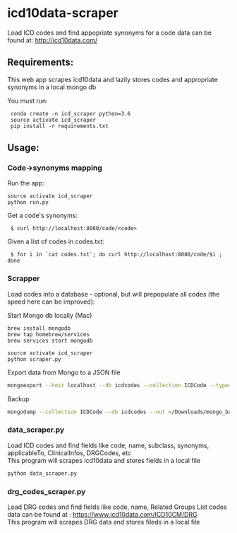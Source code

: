 # icd10data-scraper

Load ICD codes and find appopriate synonyms for a code
data can be found at: http://icd10data.com/

## Requirements:
This web app scrapes icd10data and lazily stores codes and appropriate synonyms in a local mongo db

You must run:
```
 conda create -n icd_scraper python=3.6
 source activate icd_scraper
 pip install -r requirements.txt
```

## Usage:

### Code->synonyms mapping
Run the app:
```
source activate icd_scraper
python run.py
```

Get a code's synonyms:
```
 $ curl http://localhost:8080/code/<code>
```

Given a list of codes in codes.txt:
```
 $ for i in `cat codes.txt`; do curl http://localhost:8080/code/$i ; done
```

### Scrapper
Load codes into a database - optional, but will prepopulate all codes (the speed here can be improved):

Start Mongo db locally (Mac)

```
brew install mongodb
brew tap homebrew/services
brew services start mongodb
```

```
source activate icd_scraper
python scraper.py
```

Export data from Mongo to a JSON file
```bash
mongoexport --host localhost --db icdcodes --collection ICDCode --type=json --out ~/Downloads/icdcodes.json
```

Backup
```bash
mongodump --collection ICDCode --db icdcodes --out ~/Downloads/mongo_backup/
```
### data_scraper.py
Load ICD codes and find fields like code, name, subclass, synonyms, applicableTo, ClinicalInfos, DRGCodes, etc    
This program will scrapes icd10data and stores fields in a local file
```bash
python data_scraper.py
```
### drg_codes_scraper.py
Load DRG codes and find fields like code, name, Related Groups List codes    
data can be found at : https://www.icd10data.com/ICD10CM/DRG    
This program will scrapes DRG data and stores fileds in a local file
